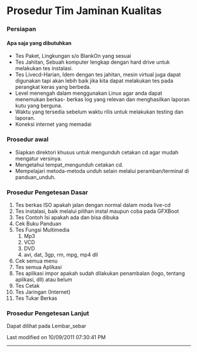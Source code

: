 # Prosedur Tim Jaminan Kualitas

### Persiapan
#### Apa saja yang dibutuhkan
  * Tes Paket, Lingkungan s/o BlankOn yang sesuai
  * Tes Jahitan, Sebuah komputer lengkap dengan hard drive untuk melakukan
      tes instalasi.
  * Tes Livecd-Harian, Idem dengan tes jahitan, mesin virtual juga dapat
      digunakan tapi akan lebih baik jika kita dapat melakukan tes pada
      perangkat keras yang berbeda.
  * Level menengah dalam menggunakan Linux agar anda dapat menemukan berkas-
      berkas log yang relevan dan menghasilkan laporan kutu yang berguna.
  * Waktu yang tersedia sebelum waktu rilis untuk melakukan testing dan
      laporan.
  * Koneksi internet yang memadai

### Prosedur awal
  * Siapkan direktori khusus untuk mengunduh cetakan cd agar mudah mengatur
      versinya.
  * Mengetahui ​tempat_mengunduh cetakan cd.
  * Mempelajari metoda-metoda unduh selain melalui peramban/terminal di
      panduan_unduh.

### Prosedur Pengetesan Dasar
   1. Tes berkas ISO apakah jalan dengan normal dalam moda live-cd
   2. Tes instalasi, baik melalui pilihan instal maupun coba pada GFXBoot
   3. Tes Contoh Isi apakah ada dan bisa dibuka
   4. Cek Buku Panduan
   5. Tes Fungsi Multimedia
         1. Mp3
         2. VCD
         3. DVD
         4. avi, dat, 3gp, rm, mpg, mp4 dll
   6. Cek semua menu
   7. Tes semua Aplikasi
   8. Tes aplikasi impor apakah sudah dilakukan penambalan (logo, tentang
      aplikasi, dll) atau belum
   9. Tes Cetak
  10. Tes Jaringan (Internet)
  11. Tes Tukar Berkas

### Prosedur Pengetesan Lanjut
Dapat dilihat pada ​Lembar_sebar


Last modified on 10/09/2011 07:30:41 PM
 
---
 
